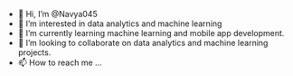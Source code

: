 - 👋 Hi, I’m @Navya045
- 👀 I’m interested in data analytics and machine learning
- 🌱 I’m currently learning machine learning and mobile app development.
- 💞️ I’m looking to collaborate on data analytics and machine learning projects.
- 📫 How to reach me ...

<!---
Navya045/Navya045 is a ✨ special ✨ repository because its `README.md` (this file) appears on your GitHub profile.
You can click the Preview link to take a look at your changes.
--->
